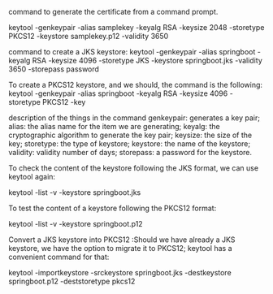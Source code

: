 command to generate the certificate from a command prompt.

keytool -genkeypair -alias samplekey -keyalg RSA -keysize 2048 -storetype PKCS12 -keystore samplekey.p12 -validity 3650

command to create a JKS keystore:
keytool -genkeypair -alias springboot -keyalg RSA -keysize 4096 -storetype JKS -keystore springboot.jks -validity 3650 -storepass password

To create a PKCS12 keystore, and we should, the command is the following:
keytool -genkeypair -alias springboot -keyalg RSA -keysize 4096 -storetype PKCS12 -key

description of the things in the command
genkeypair: generates a key pair;
alias: the alias name for the item we are generating;
keyalg: the cryptographic algorithm to generate the key pair;
keysize: the size of the key;
storetype: the type of keystore;
keystore: the name of the keystore;
validity: validity number of days;
storepass: a password for the keystore.

To check the content of the keystore following the JKS format, we can use keytool again:

keytool -list -v -keystore springboot.jks


To test the content of a keystore following the PKCS12 format:

keytool -list -v -keystore springboot.p12

Convert a JKS keystore into PKCS12 :Should we have already a JKS keystore, 
we have the option to migrate it to PKCS12; keytool has a convenient command for that:

keytool -importkeystore -srckeystore springboot.jks -destkeystore springboot.p12 -deststoretype pkcs12
